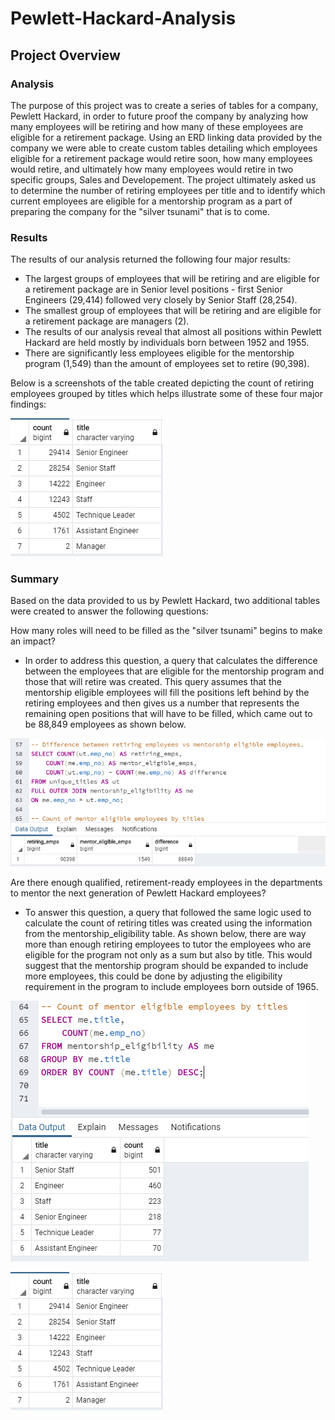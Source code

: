# Pewlett-Hackard-Analysis

## Project Overview

### Analysis

The purpose of this project was to create a series of tables for a company, Pewlett Hackard, in order to future proof the company by analyzing how many employees will be retiring and how many of these employees are eligible for a retirement package. Using an ERD linking data provided by the company we were able to create custom tables detailing which employees eligible for a retirement package would retire soon, how many employees would retire, and ultimately how many employees would retire in two specific groups, Sales and Developement. The project ultimately asked us to determine the number of retiring employees per title and to identify which current employees are eligible for a mentorship program as a part of preparing the company for the "silver tsunami" that is to come.

### Results

The results of our analysis returned the following four major results:

- The largest groups of employees that will be retiring and are eligible for a retirement package are in Senior level positions - first Senior Engineers (29,414) followed very closely by Senior Staff (28,254).
- The smallest group of employees that will be retiring and are eligible for a retirement package are managers (2).
- The results of our analysis reveal that almost all positions within Pewlett Hackard are held mostly by individuals born between 1952 and 1955.
- There are significantly less employees eligible for the mentorship program (1,549) than the amount of employees set to retire (90,398).

Below is a screenshots of the table created depicting the count of retiring employees grouped by titles which helps illustrate some of these four major findings:

![Retiring Titles](https://github.com/josem279/Pewlett-Hackard-Analysis/blob/master/Data/retiring_titles.PNG)

### Summary

Based on the data provided to us by Pewlett Hackard, two additional tables were created to answer the following questions:

How many roles will need to be filled as the "silver tsunami" begins to make an impact?

- In order to address this question, a query that calculates the difference between the employees that are eligible for the mentorship program and those that will retire was created. This query assumes that the mentorship eligible employees will fill the positions left behind by the retiring employees and then gives us a number that represents the remaining open positions that will have to be filled, which came out to be 88,849 employees as shown below.

![Count of Employees to Hire](https://github.com/josem279/Pewlett-Hackard-Analysis/blob/master/Data/mentorship_eligibility_count.PNG)

Are there enough qualified, retirement-ready employees in the departments to mentor the next generation of Pewlett Hackard employees?

- To answer this question, a query that followed the same logic used to calculate the count of retiring titles was created using the information from the mentorship_eligibility table. As shown below, there are way more than enough retiring employees to tutor the employees who are eligible for the program not only as a sum but also by title. This would suggest that the mentorship program should be expanded to include more employees, this could be done by adjusting the eligibility requirement in the program to include employees born outside of 1965.

![Mentor Eligible Titles](https://github.com/josem279/Pewlett-Hackard-Analysis/blob/master/Data/mentor_eligible_titles_count.PNG)

![Retiring Titles](https://github.com/josem279/Pewlett-Hackard-Analysis/blob/master/Data/retiring_titles.PNG)